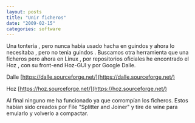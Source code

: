 ```yaml
---
layout: posts
title: "Unir ficheros"
date: "2009-02-15"
categories: software
---
```


Una tontería , pero nunca había usado hacha en guindos y ahora lo necesitaba , pero no tenia guindos . Buscamos otra herramienta que una ficheros pero ahora en Linux , por repositorios oficiales he encontrado el Hoz , con su front-end Hoz-GUI y por Google Dalle.

Dalle [https://dalle.sourceforge.net/](https://dalle.sourceforge.net/)

Hoz [https://hoz.sourceforge.net/](https://hoz.sourceforge.net/)

Al final ninguno me ha funcionado ya que corrompían los ficheros. Estos habían sido creados por File "Splitter and Joiner" y tire de wine para emularlo y volverlo a compactar.

